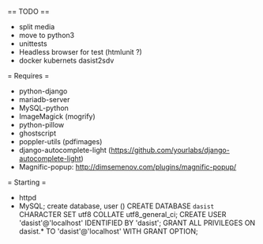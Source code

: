 == TODO ==
* split media
* move to python3
* unittests
* Headless browser for test (htmlunit ?)
* docker kubernets dasist2sdv

= Requires =
* python-django
* mariadb-server
* MySQL-python
* ImageMagick (mogrify)
* python-pillow
* ghostscript
* poppler-utils (pdfimages)
* django-autocomplete-light (https://github.com/yourlabs/django-autocomplete-light)
* Magnific-popup: http://dimsemenov.com/plugins/magnific-popup/

= Starting =
* httpd
* MySQL; create database, user ()
CREATE DATABASE `dasist` CHARACTER SET utf8 COLLATE utf8_general_ci;
CREATE USER 'dasist'@'localhost' IDENTIFIED BY 'dasist';
GRANT ALL PRIVILEGES ON dasist.* TO 'dasist'@'localhost' WITH GRANT OPTION;
